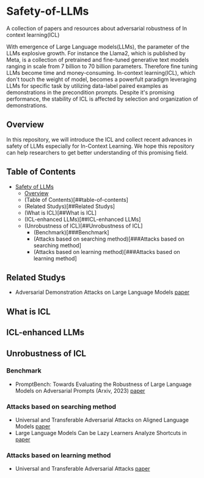 # Safety-of-LLMs<span id="head"/>

A collection of papers and resources about adversarial robustness of In context learning(ICL)

With emergence of Large Language models(LLMs), the parameter of the LLMs explosive growth. For instance the Llama2, which is published by Meta, is a collection of pretrained and fine-tuned generative text models ranging in scale from 7 billion to 70 billion parameters. Therefore fine tuning LLMs become time and money-consuming. In-context learning(ICL), which don't touch the weight of model, becomes a powerfult paradigm leveraging LLMs for specific task by utilizing data-label paired examples as demonstrations in the precondition prompts. Despite it's promising performance, the stability of ICL is affected by selection and organization of demonstrations.

## Overview
In this repository, we will introduce the ICL and collect recent advances in safety of LLMs especially for In-Context Learning. 
We hope this repository can help researchers to get better understanding of this promising field.

## Table of Contents
* [Safety of LLMs](#head)
    * [Overview](##Overview)
    * (Table of Contents)[##table-of-contents]
    * (Related Studys)[##Related Studys]
    * (What is ICL)[##What is ICL]
    * (ICL-enhanced LLMs)[##ICL-enhanced LLMs]
    * (Unrobustness of ICL)[##Unrobustness of ICL]
        * (Benchmark)[###Benchmark]
        * (Attacks based on searching method)[###Attacks based on searching method]
        * (Attacks based on learning method)[###Attacks based on learning method]

## Related Studys
* Adversarial Demonstration Attacks on Large Language Models [paper](https://arxiv.org/pdf/2305.14950.pdf)

## What is ICL

## ICL-enhanced LLMs

## Unrobustness of ICL

### Benchmark 
* PromptBench: Towards Evaluating the Robustness of Large Language Models on Adversarial Prompts (Arxiv, 2023) [paper](https://arxiv.org/pdf/2306.04528.pdf)
### Attacks based on searching method
* Universal and Transferable Adversarial Attacks on Aligned Language Models [paper](https://arxiv.org/pdf/2307.15043.pdf)
* Large Language Models Can be Lazy Learners Analyze Shortcuts in [paper](https://arxiv.org/pdf/2305.17256.pdf)
### Attacks based on learning method
* Universal and Transferable Adversarial Attacks [paper](https://arxiv.org/pdf/2307.15043.pdf)


    

